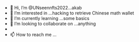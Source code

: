 - 👋 Hi, I’m @UNseennfts2022...akab
- 👀 I’m interested in ...hacking to retrieve Chinese math wallet
- 🌱 I’m currently learning ...some basics
- 💞️ I’m looking to collaborate on ...anything
- 
- 📫 How to reach me ...

<!---
UNseennfts2022/UNseennfts2022 is a ✨ special ✨ repository because its `README.md` (this file) appears on your GitHub profile.
You can click the Preview link to take a look at your changes.
--->

